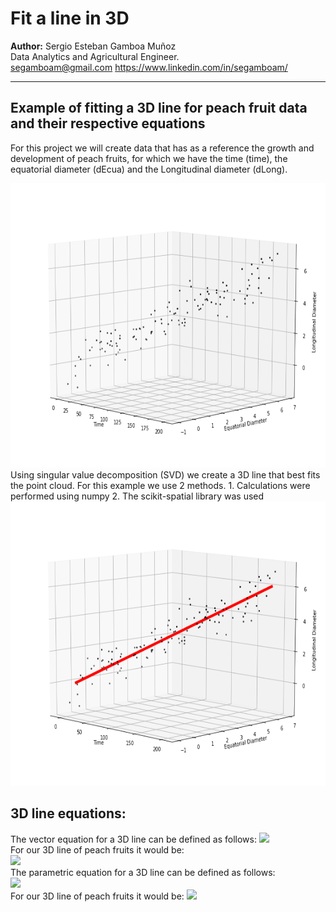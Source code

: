 # Fit a line in 3D
**Author:** 
Sergio Esteban Gamboa Muñoz  
Data Analytics and Agricultural Engineer.  
segamboam@gmail.com
https://www.linkedin.com/in/segamboam/

_______________________________________________________________________________________________________________
## Example of fitting a 3D line for peach fruit data and their respective equations

For this project we will create data that has as a reference the growth and development of peach fruits, for which we have the time (time), the equatorial diameter (dEcua) and the Longitudinal diameter (dLong).
<center>
<img src="notebooks/Points.png" height=455 width=650 >
</center>
Using singular value decomposition (SVD) we create a 3D line that best fits the point cloud.
For this example we use 2 methods.
1. Calculations were performed using numpy
2. The scikit-spatial library was used
<center>
<img src="notebooks/Line3D.png" height=455 width=650 >
</center>

## 3D line equations:

The vector equation for a 3D line can be defined as follows:
<img src = "https://render.githubusercontent.com/render/math?math=(x,y,z)=(x_{0},y_{0},z_{0})+ \alpha(v_{1},v_{2},v_{3})"  height=30px >  
For our 3D line of peach fruits it would be:   
<img src = "https://render.githubusercontent.com/render/math?math=(x,y,z)=(100.07,3.149, 3.051)+ \alpha(0.999198, 0.02996106,0.02656469)" height=30px >  
The parametric equation for a 3D line can be defined as follows:  
<img src = "https://render.githubusercontent.com/render/math?math=\frac{x-x_{0}}{v1}=\frac{y-y_{0}}{v2}=\frac{z-z_{0}}{v3}" height=50px >   
For our 3D line of peach fruits it would be: 
<img src = "https://render.githubusercontent.com/render/math?math=\frac{9975x}{9967}-\frac{849628}{8483} = \frac{12583y}{377}-\frac{653630}{6217}=\frac{71260z}{1893}-\frac{891467}{7760}" height=50px >  
